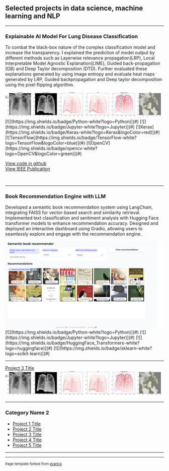 ## Selected projects in data science, machine learning and NLP

---

### Explainable AI Model For Lung Disease Classification

<p> To combat the black-box nature of the complex classification model and increase the transparency. I explained the prediction of model output by different methods such as Layerwise relevance propagation(LRP), Local Interpretable Model Agnostic Explanation(LIME), Guided back-propagation (GB) and Deep Taylor decomposition (DTD). Further evaluated these explanations generated by using image entropy and evaluate heat maps generated by LRP, Guided backpropagation and Deep taylor decomposition using the pixel flipping algorithm.</p>
<img src="images/XAI output.png"/>
[![](https://img.shields.io/badge/Python-white?logo=Python)](#) [![](https://img.shields.io/badge/Jupyter-white?logo=Jupyter)](#) 
[![Keras](https://img.shields.io/badge/Keras-white?logo=Keras&logoColor=red)](#) 
[![TensorFlow](https://img.shields.io/badge/TensorFlow-white?logo=TensorFlow&logoColor=blue)](#)
[![OpenCV](https://img.shields.io/badge/opencv-white?logo=OpenCV&logoColor=green)](#)

[View code in github](https://github.com/vidhipitroda/Explainable-Deep-Learning-for-Lung-Disease-detection-from-X-rays/blob/main/XAI%20Random%20image.ipynb) <br> 
[View IEEE Publication](https://ieeexplore.ieee.org/document/9628573) <br>
<link rel="icon" type="image/x-icon" href="images/Python.png"> <br>

---
### Book Recommendation Engine with LLM
<p>Developed a semantic book recommendation system using LangChain, integrating FAISS for vector-based search and similarity retrieval. Implemented text classification and sentiment analysis with Hugging Face transformer models to enhance recommendation accuracy. Designed and deployed an interactive dashboard using Gradio, allowing users to seamlessly explore and engage with the recommendation engine.</p>

<img src="images/semantic book recommendation.png"/>
[![](https://img.shields.io/badge/Python-white?logo=Python)](#) [![](https://img.shields.io/badge/Jupyter-white?logo=Jupyter)](#) 
[![](https://img.shields.io/badge/HuggingFace_Transformers-white?logo=huggingface)](#)
[![](https://img.shields.io/badge/sklearn-white?logo=scikit-learn)](#)

---
[Project 3 Title](http://example.com/)
<img src="images/XAI output.png"/>

---

### Category Name 2

- [Project 1 Title](http://example.com/)
- [Project 2 Title](http://example.com/)
- [Project 3 Title](http://example.com/)
- [Project 4 Title](http://example.com/)
- [Project 5 Title](http://example.com/)

---




---
<p style="font-size:11px">Page template forked from <a href="https://github.com/evanca/quick-portfolio">evanca</a></p>
<!-- Remove above link if you don't want to attibute -->
